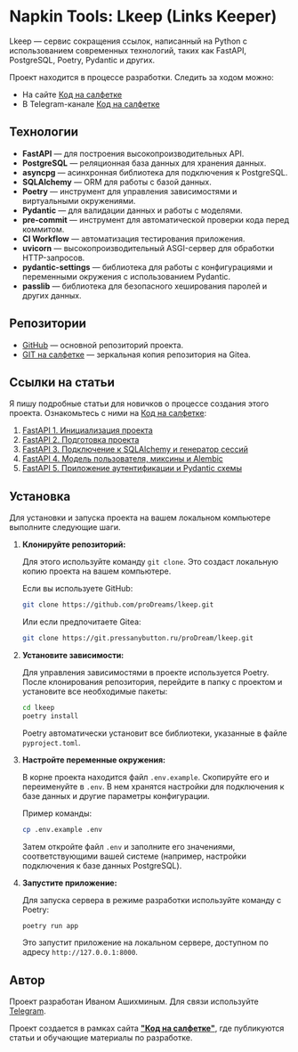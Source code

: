 # Napkin Tools: Lkeep (Links Keeper)

Lkeep — сервис сокращения ссылок, написанный на Python с использованием современных технологий, таких как FastAPI,
PostgreSQL, Poetry, Pydantic и других.

Проект находится в процессе разработки. Следить за ходом можно:

- На сайте [Код на салфетке](https://pressanybutton.ru/category/servis-na-fastapi/)
- В Telegram-канале [Код на салфетке](https://t.me/press_any_button)

## Технологии

- **FastAPI** — для построения высокопроизводительных API.
- **PostgreSQL** — реляционная база данных для хранения данных.
- **asyncpg** — асинхронная библиотека для подключения к PostgreSQL.
- **SQLAlchemy** — ORM для работы с базой данных.
- **Poetry** — инструмент для управления зависимостями и виртуальными окружениями.
- **Pydantic** — для валидации данных и работы с моделями.
- **pre-commit** — инструмент для автоматической проверки кода перед коммитом.
- **CI Workflow** — автоматизация тестирования приложения.
- **uvicorn** — высокопроизводительный ASGI-сервер для обработки HTTP-запросов.
- **pydantic-settings** — библиотека для работы с конфигурациями и переменными окружения с использованием Pydantic.
- **passlib** — библиотека для безопасного хеширования паролей и других данных.

## Репозитории

- [GitHub](https://github.com/proDreams/lkeep) — основной репозиторий проекта.
- [GIT на салфетке](https://git.pressanybutton.ru/proDream/lkeep) — зеркальная копия репозитория на Gitea.

## Ссылки на статьи

Я пишу подробные статьи для новичков о процессе создания этого проекта. Ознакомьтесь с ними
на [Код на салфетке](https://pressanybutton.ru/category/servis-na-fastapi/):

1. [FastAPI 1. Инициализация проекта](https://pressanybutton.ru/post/servis-na-fastapi/fastapi-1-inicializaciya-proekta/)
2. [FastAPI 2. Подготовка проекта](https://pressanybutton.ru/post/servis-na-fastapi/fastapi-2-podgotovka-proekta/)
3. [FastAPI 3. Подключение к SQLAlchemy и генератор сессий](https://pressanybutton.ru/post/servis-na-fastapi/fastapi-3-podklyuchenie-k-sqlalchemy-i-generator-s/)
4. [FastAPI 4. Модель пользователя, миксины и Alembic](https://pressanybutton.ru/post/servis-na-fastapi/fastapi-4-model-polzovatelya-i-alembic/)
5. [FastAPI 5. Приложение аутентификации и Pydantic схемы](https://pressanybutton.ru/post/servis-na-fastapi/fastapi-5-prilozhenie-autentifikacii-i-pydantic-sh/)

## Установка

Для установки и запуска проекта на вашем локальном компьютере выполните следующие шаги.

1. **Клонируйте репозиторий:**

   Для этого используйте команду `git clone`. Это создаст локальную копию проекта на вашем компьютере.

   Если вы используете GitHub:
   ```bash
   git clone https://github.com/proDreams/lkeep.git
   ```

   Или если предпочитаете Gitea:
   ```bash
   git clone https://git.pressanybutton.ru/proDream/lkeep.git
   ```

2. **Установите зависимости:**

   Для управления зависимостями в проекте используется Poetry. После клонирования репозитория, перейдите в папку с
   проектом и установите все необходимые пакеты:

   ```bash
   cd lkeep
   poetry install
   ```

   Poetry автоматически установит все библиотеки, указанные в файле `pyproject.toml`.

3. **Настройте переменные окружения:**

   В корне проекта находится файл `.env.example`. Скопируйте его и переименуйте в `.env`. В нем хранятся настройки для
   подключения к базе данных и другие параметры конфигурации.

   Пример команды:
   ```bash
   cp .env.example .env
   ```

   Затем откройте файл `.env` и заполните его значениями, соответствующими вашей системе (например, настройки
   подключения к базе данных PostgreSQL).

4. **Запустите приложение:**

   Для запуска сервера в режиме разработки используйте команду с Poetry:
   ```bash
   poetry run app
   ```

   Это запустит приложение на локальном сервере, доступном по адресу `http://127.0.0.1:8000`.

## Автор

Проект разработан Иваном Ашихминым.
Для связи используйте [Telegram](https://t.me/proDreams).

Проект создается в рамках сайта **["Код на салфетке"](https://pressanybutton.ru/)**, где публикуются статьи и обучающие
материалы по разработке.

